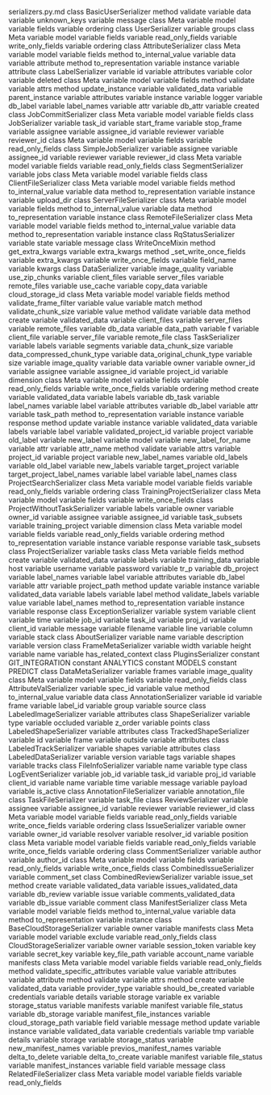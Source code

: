 serializers.py.md
class BasicUserSerializer
	method validate
		variable data
		variable unknown_keys
		variable message
	class Meta
		variable model
		variable fields
		variable ordering
class UserSerializer
	variable groups
	class Meta
		variable model
		variable fields
		variable read_only_fields
		variable write_only_fields
		variable ordering
class AttributeSerializer
	class Meta
		variable model
		variable fields
	method to_internal_value
		variable data
		variable attribute
	method to_representation
		variable instance
		variable attribute
class LabelSerializer
	variable id
	variable attributes
	variable color
	variable deleted
	class Meta
		variable model
		variable fields
	method validate
		variable attrs
	method update_instance
		variable validated_data
		variable parent_instance
		variable attributes
		variable instance
		variable logger
		variable db_label
		variable label_names
		variable attr
		variable db_attr
		variable created
class JobCommitSerializer
	class Meta
		variable model
		variable fields
class JobSerializer
	variable task_id
	variable start_frame
	variable stop_frame
	variable assignee
	variable assignee_id
	variable reviewer
	variable reviewer_id
	class Meta
		variable model
		variable fields
		variable read_only_fields
class SimpleJobSerializer
	variable assignee
	variable assignee_id
	variable reviewer
	variable reviewer_id
	class Meta
		variable model
		variable fields
		variable read_only_fields
class SegmentSerializer
	variable jobs
	class Meta
		variable model
		variable fields
class ClientFileSerializer
	class Meta
		variable model
		variable fields
	method to_internal_value
		variable data
	method to_representation
		variable instance
		variable upload_dir
class ServerFileSerializer
	class Meta
		variable model
		variable fields
	method to_internal_value
		variable data
	method to_representation
		variable instance
class RemoteFileSerializer
	class Meta
		variable model
		variable fields
	method to_internal_value
		variable data
	method to_representation
		variable instance
class RqStatusSerializer
	variable state
	variable message
class WriteOnceMixin
	method get_extra_kwargs
		variable extra_kwargs
	method _set_write_once_fields
		variable extra_kwargs
		variable write_once_fields
		variable field_name
		variable kwargs
class DataSerializer
	variable image_quality
	variable use_zip_chunks
	variable client_files
	variable server_files
	variable remote_files
	variable use_cache
	variable copy_data
	variable cloud_storage_id
	class Meta
		variable model
		variable fields
	method validate_frame_filter
		variable value
		variable match
	method validate_chunk_size
		variable value
	method validate
		variable data
	method create
		variable validated_data
		variable client_files
		variable server_files
		variable remote_files
		variable db_data
		variable data_path
		variable f
		variable client_file
		variable server_file
		variable remote_file
class TaskSerializer
	variable labels
	variable segments
	variable data_chunk_size
	variable data_compressed_chunk_type
	variable data_original_chunk_type
	variable size
	variable image_quality
	variable data
	variable owner
	variable owner_id
	variable assignee
	variable assignee_id
	variable project_id
	variable dimension
	class Meta
		variable model
		variable fields
		variable read_only_fields
		variable write_once_fields
		variable ordering
	method create
		variable validated_data
		variable labels
		variable db_task
		variable label_names
		variable label
		variable attributes
		variable db_label
		variable attr
		variable task_path
	method to_representation
		variable instance
		variable response
	method update
		variable instance
		variable validated_data
		variable labels
		variable label
		variable validated_project_id
		variable project
		variable old_label
		variable new_label
		variable model
		variable new_label_for_name
		variable attr
		variable attr_name
	method validate
		variable attrs
		variable project_id
		variable project
		variable new_label_names
		variable old_labels
		variable old_label
		variable new_labels
		variable target_project
		variable target_project_label_names
		variable label
		variable label_names
class ProjectSearchSerializer
	class Meta
		variable model
		variable fields
		variable read_only_fields
		variable ordering
class TrainingProjectSerializer
	class Meta
		variable model
		variable fields
		variable write_once_fields
class ProjectWithoutTaskSerializer
	variable labels
	variable owner
	variable owner_id
	variable assignee
	variable assignee_id
	variable task_subsets
	variable training_project
	variable dimension
	class Meta
		variable model
		variable fields
		variable read_only_fields
		variable ordering
	method to_representation
		variable instance
		variable response
		variable task_subsets
class ProjectSerializer
	variable tasks
	class Meta
		variable fields
	method create
		variable validated_data
		variable labels
		variable training_data
		variable host
		variable username
		variable password
		variable tr_p
		variable db_project
		variable label_names
		variable label
		variable attributes
		variable db_label
		variable attr
		variable project_path
	method update
		variable instance
		variable validated_data
		variable labels
		variable label
	method validate_labels
		variable value
		variable label_names
	method to_representation
		variable instance
		variable response
class ExceptionSerializer
	variable system
	variable client
	variable time
	variable job_id
	variable task_id
	variable proj_id
	variable client_id
	variable message
	variable filename
	variable line
	variable column
	variable stack
class AboutSerializer
	variable name
	variable description
	variable version
class FrameMetaSerializer
	variable width
	variable height
	variable name
	variable has_related_context
class PluginsSerializer
	constant GIT_INTEGRATION
	constant ANALYTICS
	constant MODELS
	constant PREDICT
class DataMetaSerializer
	variable frames
	variable image_quality
	class Meta
		variable model
		variable fields
		variable read_only_fields
class AttributeValSerializer
	variable spec_id
	variable value
	method to_internal_value
		variable data
class AnnotationSerializer
	variable id
	variable frame
	variable label_id
	variable group
	variable source
class LabeledImageSerializer
	variable attributes
class ShapeSerializer
	variable type
	variable occluded
	variable z_order
	variable points
class LabeledShapeSerializer
	variable attributes
class TrackedShapeSerializer
	variable id
	variable frame
	variable outside
	variable attributes
class LabeledTrackSerializer
	variable shapes
	variable attributes
class LabeledDataSerializer
	variable version
	variable tags
	variable shapes
	variable tracks
class FileInfoSerializer
	variable name
	variable type
class LogEventSerializer
	variable job_id
	variable task_id
	variable proj_id
	variable client_id
	variable name
	variable time
	variable message
	variable payload
	variable is_active
class AnnotationFileSerializer
	variable annotation_file
class TaskFileSerializer
	variable task_file
class ReviewSerializer
	variable assignee
	variable assignee_id
	variable reviewer
	variable reviewer_id
	class Meta
		variable model
		variable fields
		variable read_only_fields
		variable write_once_fields
		variable ordering
class IssueSerializer
	variable owner
	variable owner_id
	variable resolver
	variable resolver_id
	variable position
	class Meta
		variable model
		variable fields
		variable read_only_fields
		variable write_once_fields
		variable ordering
class CommentSerializer
	variable author
	variable author_id
	class Meta
		variable model
		variable fields
		variable read_only_fields
		variable write_once_fields
class CombinedIssueSerializer
	variable comment_set
class CombinedReviewSerializer
	variable issue_set
	method create
		variable validated_data
		variable issues_validated_data
		variable db_review
		variable issue
		variable comments_validated_data
		variable db_issue
		variable comment
class ManifestSerializer
	class Meta
		variable model
		variable fields
	method to_internal_value
		variable data
	method to_representation
		variable instance
class BaseCloudStorageSerializer
	variable owner
	variable manifests
	class Meta
		variable model
		variable exclude
		variable read_only_fields
class CloudStorageSerializer
	variable owner
	variable session_token
	variable key
	variable secret_key
	variable key_file_path
	variable account_name
	variable manifests
	class Meta
		variable model
		variable fields
		variable read_only_fields
	method validate_specific_attributes
		variable value
		variable attributes
		variable attribute
	method validate
		variable attrs
	method create
		variable validated_data
		variable provider_type
		variable should_be_created
		variable credentials
		variable details
		variable storage
		variable ex
		variable storage_status
		variable manifests
		variable manifest
		variable file_status
		variable db_storage
		variable manifest_file_instances
		variable cloud_storage_path
		variable field
		variable message
	method update
		variable instance
		variable validated_data
		variable credentials
		variable tmp
		variable details
		variable storage
		variable storage_status
		variable new_manifest_names
		variable previos_manifest_names
		variable delta_to_delete
		variable delta_to_create
		variable manifest
		variable file_status
		variable manifest_instances
		variable field
		variable message
class RelatedFileSerializer
	class Meta
		variable model
		variable fields
		variable read_only_fields
